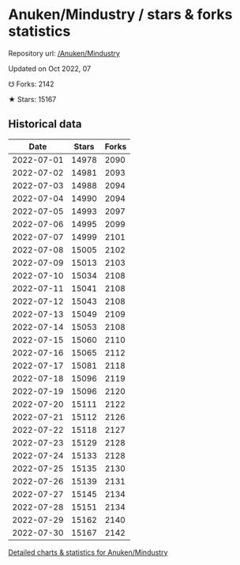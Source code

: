 # Anuken/Mindustry / stars & forks statistics

Repository url: [/Anuken/Mindustry](https://github.com/Anuken/Mindustry)

Updated on Oct 2022, 07

☋ Forks: 2142

★ Stars: 15167

## Historical data
| Date | Stars | Forks |
|------|-------|-------|
| 2022-07-01 | 14978 | 2090 | 
| 2022-07-02 | 14981 | 2093 | 
| 2022-07-03 | 14988 | 2094 | 
| 2022-07-04 | 14990 | 2094 | 
| 2022-07-05 | 14993 | 2097 | 
| 2022-07-06 | 14995 | 2099 | 
| 2022-07-07 | 14999 | 2101 | 
| 2022-07-08 | 15005 | 2102 | 
| 2022-07-09 | 15013 | 2103 | 
| 2022-07-10 | 15034 | 2108 | 
| 2022-07-11 | 15041 | 2108 | 
| 2022-07-12 | 15043 | 2108 | 
| 2022-07-13 | 15049 | 2109 | 
| 2022-07-14 | 15053 | 2108 | 
| 2022-07-15 | 15060 | 2110 | 
| 2022-07-16 | 15065 | 2112 | 
| 2022-07-17 | 15081 | 2118 | 
| 2022-07-18 | 15096 | 2119 | 
| 2022-07-19 | 15096 | 2120 | 
| 2022-07-20 | 15111 | 2122 | 
| 2022-07-21 | 15112 | 2126 | 
| 2022-07-22 | 15118 | 2127 | 
| 2022-07-23 | 15129 | 2128 | 
| 2022-07-24 | 15133 | 2128 | 
| 2022-07-25 | 15135 | 2130 | 
| 2022-07-26 | 15139 | 2131 | 
| 2022-07-27 | 15145 | 2134 | 
| 2022-07-28 | 15151 | 2134 | 
| 2022-07-29 | 15162 | 2140 | 
| 2022-07-30 | 15167 | 2142 | 


[Detailed charts & statistics for Anuken/Mindustry](https://reviewgithub.com/rep/Anuken/Mindustry)

